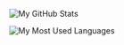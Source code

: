 ![My GitHub Stats](https://github-readme-stats.vercel.app/api?Abheet-Sonker&show_icons=true&theme=dark)

![My Most Used Languages](https://github-readme-stats.vercel.app/api/top-langs/?Abheet-Sonker&layout=compact&theme=dark)
